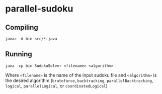 # parallel-sudoku

## Compiling
```
javac -d bin src/*.java
```

## Running
```
java -cp bin SudokuSolver <filename> <algorithm>
```
Where `<filename>` is the name of the input sudoku file and `<algorithm>` is the desired algorithm (`bruteforce`, `backtracking`, `parallelBacktracking`, `logical`, `parallelLogical`, or `coordinatedLogical`)
